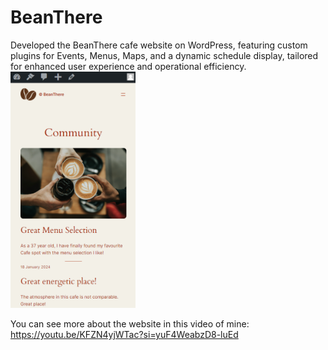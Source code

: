 # BeanThere
Developed the BeanThere cafe website on WordPress, featuring custom plugins for Events, Menus, Maps, and a dynamic schedule display, tailored for enhanced user experience and operational efficiency.
<img src="community.png" width="200">

You can see more about the website in this video of mine: https://youtu.be/KFZN4yjWTac?si=yuF4WeabzD8-luEd

